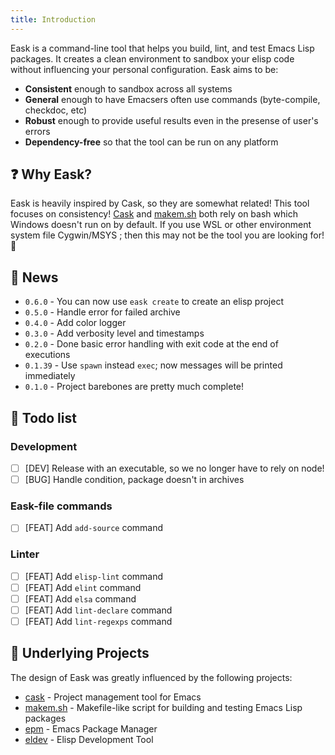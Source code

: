 ```yaml
---
title: Introduction
---
```


Eask is a command-line tool that helps you build, lint, and test Emacs Lisp
packages. It creates a clean environment to sandbox your elisp code without
influencing your personal configuration. Eask aims to be:

* **Consistent** enough to sandbox across all systems
* **General** enough to have Emacsers often use commands (byte-compile, checkdoc, etc)
* **Robust** enough to provide useful results even in the presense of user's errors
* **Dependency-free** so that the tool can be run on any platform

## ❓ Why Eask?

Eask is heavily inspired by Cask, so they are somewhat related! This tool focuses
on consistency! [Cask](https://github.com/cask/cask) and [makem.sh](https://github.com/alphapapa/makem.sh)
both rely on bash which Windows doesn't run on by default. If you use WSL or other
environment system file Cygwin/MSYS ; then this may not be the tool you are looking
for! 👀

## 📰 News

* `0.6.0` - You can now use `eask create` to create an elisp project
* `0.5.0` - Handle error for failed archive
* `0.4.0` - Add color logger
* `0.3.0` - Add verbosity level and timestamps
* `0.2.0` - Done basic error handling with exit code at the end of executions
* `0.1.39` - Use `spawn` instead `exec`; now messages will be printed immediately
* `0.1.0` - Project barebones are pretty much complete!

## 📝 Todo list

### Development

- [ ] [DEV] Release with an executable, so we no longer have to rely on node!
- [ ] [BUG] Handle condition, package doesn't in archives

### Eask-file commands

- [ ] [FEAT] Add `add-source` command

### Linter

- [ ] [FEAT] Add `elisp-lint` command
- [ ] [FEAT] Add `elint` command
- [ ] [FEAT] Add `elsa` command
- [ ] [FEAT] Add `lint-declare` command
- [ ] [FEAT] Add `lint-regexps` command

## 📂 Underlying Projects

The design of Eask was greatly influenced by the following projects:

* [cask](https://github.com/cask/cask) - Project management tool for Emacs
* [makem.sh](https://github.com/alphapapa/makem.sh) - Makefile-like script for building and testing Emacs Lisp packages
* [epm](https://github.com/xuchunyang/epm) - Emacs Package Manager
* [eldev](https://github.com/doublep/eldev) - Elisp Development Tool
